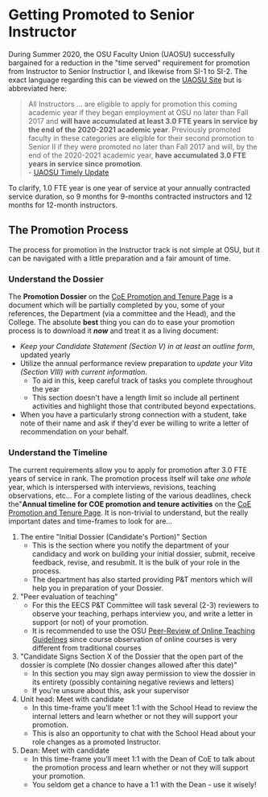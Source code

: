 # Getting Promoted to Senior Instructor

During Summer 2020, the OSU Faculty Union (UAOSU) successfully bargained for a reduction in the "time served" requirement for promotion from Instructor to Senior Instructior I, and likewise from SI-1 to SI-2. The exact language regarding this can be viewed on the [UAOSU Site](https://www.uaosu.org/contract/) but is abbreviated here:

> All Instructors ... are eligible to apply for promotion this coming academic year if they began employment at OSU no later than Fall 2017 and **will have accumulated at least 3.0 FTE years in service by the end of the 2020-2021 academic year**. Previously promoted faculty in these categories are eligible for their second promotion to Senior II if they were promoted no later than Fall 2017 and will, by the end of the 2020-2021 academic year, **have accumulated 3.0 FTE years in service since promotion**.  
            - [UAOSU Timely Update](https://www.uaosu.org/2020/08/13/timely-contract-highlights-for-fixed-term-faculty/)

To clarify, 1.0 FTE year is one year of service at your annually contracted service duration, so 9 months for 9-months contracted instructors and 12 months for 12-month instructors.

## The Promotion Process

The process for promotion in the Instructor track is not simple at OSU, but it can be navigated with a little preparation and a fair amount of time.

### Understand the Dossier

The **Promotion Dossier** on the [CoE Promotion and Tenure Page](https://engineering.oregonstate.edu/promotion-tenure) is a document which will be partially completed by you, some of your references, the Department (via a committee and the Head), and the College.  The absolute **best** thing you can do to ease your promotion process is to download it _**now**_ and treat it as a living document:

- _Keep your Candidate Statement (Section V) in at least an outline form_, updated yearly
- Utilize the annual performance review preparation to _update your Vita (Section VIII) with current information_.
    - To aid in this, keep careful track of tasks you complete throughout the year
    - This section doesn't have a length limit so include all pertinent activities and highlight those that contributed beyond expectations.
- When you have a particularly strong connection with a student, take note of their name and ask if they'd ever be willing to write a letter of recommendation on your behalf.

### Understand the Timeline

The current requirements allow you to apply for promotion after 3.0 FTE years of service in rank.  The promotion process itself will take _one whole_ year, which is interspersed with interviews, revisions, teaching observations, etc...  For a complete listing of the various deadlines, check the"**Annual timeline for COE promotion and tenure activities** on the [CoE Promotion and Tenure Page](https://engineering.oregonstate.edu/promotion-tenure). It is non-trivial to understand, but the really important dates and time-frames to look for are...

1. The entire "Initial Dossier (Candidate's Portion)" Section
    - This is the section where you notify the department of your candidacy and work on building your initial dossier, submit, receive feedback, revise, and resubmit. It is the bulk of your role in the process.
    - The department has also started providing P&T mentors which will help you in preparation of your Dossier.
2. "Peer evaluation of teaching"
    - For this the EECS P&T Committee will task several (2-3) reviewers to observe your teaching, perhaps interview you, and write a letter in support (or not) of your promotion.
    - It is recommended to use the OSU [Peer-Review of Online Teaching Guidelines](https://senate.oregonstate.edu/sites/senate.oregonstate.edu/files/peer_review_observation_formrev.pdf) since course observation of online courses is very different from traditional courses
3. "Candidate Signs Section X of the Dossier that the open part of the dossier is complete (No dossier changes allowed after this date)"
    - In this section you may sign away permission to view the dossier in its entirety (possibly containing negative reviews and letters)
    - If you're unsure about this, ask your supervisor
4. Unit head: Meet with candidate
    - In this time-frame you'll meet 1:1 with the School Head to review the internal letters and learn whether or not they will support your promotion.
    - This is also an opportunity to chat with the School Head about your role changes as a promoted Instructor.
5. Dean: Meet with candidate
    - In this time-frame you'll meet 1:1 with the Dean of CoE to talk about the promotion process and learn whether or not they will support your promotion.
    - You seldom get a chance to have a 1:1 with the Dean - use it wisely!


